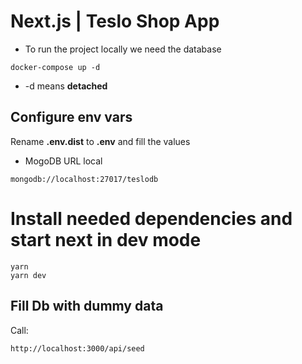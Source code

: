 # Next.js | Teslo Shop App

- To run the project locally we need the database

```
docker-compose up -d
```

- -d means **detached**

## Configure env vars

Rename **.env.dist** to **.env** and fill the values

- MogoDB URL local

```
mongodb://localhost:27017/teslodb
```

# Install needed dependencies and start next in dev mode

```
yarn
yarn dev
```

## Fill Db with dummy data

Call:

```
http://localhost:3000/api/seed
```
